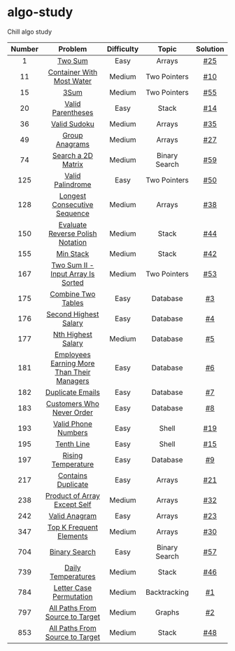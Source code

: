 # algo-study
Chill algo study

| Number |                                                             Problem                                                             | Difficulty |     Topic     |        Solution         |
|:------:|:-------------------------------------------------------------------------------------------------------------------------------:|:----------:|:-------------:|:-----------------------:|
|   1    |                                        [Two Sum](https://leetcode.com/problems/two-sum/)                                        |    Easy    |    Arrays     | [#25](/../../issues/25) |
|   11   |                      [Container With Most Water](https://leetcode.com/problems/container-with-most-water/)                      |   Medium   | Two Pointers  | [#10](/../../issues/10) |
|   15   |                                           [3Sum](https://leetcode.com/problems/3sum/)                                           |   Medium   | Two Pointers  | [#55](/../../issues/55) |
|   20   |                              [Valid Parentheses](https://leetcode.com/problems/valid-parentheses/)                              |    Easy    |     Stack     | [#14](/../../issues/14) |
|   36   |                                   [Valid Sudoku](https://leetcode.com/problems/valid-sudoku/)                                   |   Medium   |    Arrays     | [#35](/../../issues/35) |
|   49   |                                 [Group Anagrams](https://leetcode.com/problems/group-anagrams/)                                 |   Medium   |    Arrays     | [#27](/../../issues/27) |
|   74   |                             [Search a 2D Matrix](https://leetcode.com/problems/search-a-2d-matrix/)                             |   Medium   | Binary Search | [#59](/../../issues/59) |
|  125   |                               [Valid Palindrome](https://leetcode.com/problems/valid-palindrome/)                               |    Easy    | Two Pointers  | [#50](/../../issues/50) |
|  128   |                   [Longest Consecutive Sequence](https://leetcode.com/problems/longest-consecutive-sequence/)                   |   Medium   |    Arrays     | [#38](/../../issues/38) |
|  150   |               [Evaluate Reverse Polish Notation](https://leetcode.com/problems/evaluate-reverse-polish-notation/)               |   Medium   |     Stack     | [#44](/../../issues/44) |
|  155   |                                      [Min Stack](https://leetcode.com/problems/min-stack/)                                      |   Medium   |     Stack     | [#42](/../../issues/42) |
|  167   |        [Two Sum II - Input Array Is Sorted](https://leetcode.com/problems/two-sum-ii-input-array-is-sorted/description/)        |   Medium   | Two Pointers  | [#53](/../../issues/53) |
|  175   |                             [Combine Two Tables](https://leetcode.com/problems/combine-two-tables/)                             |    Easy    |   Database    |  [#3](/../../issues/3)  |
|  176   |                          [Second Highest Salary](https://leetcode.com/problems/second-highest-salary/)                          |    Easy    |   Database    |  [#4](/../../issues/4)  |
|  177   |                             [Nth Highest Salary](https://leetcode.com/problems/nth-highest-salary/)                             |   Medium   |   Database    |  [#5](/../../issues/5)  |
|  181   |     [Employees Earning More Than Their Managers](https://leetcode.com/problems/employees-earning-more-than-their-managers/)     |    Easy    |   Database    |  [#6](/../../issues/6)  |
|  182   |                               [Duplicate Emails](https://leetcode.com/problems/duplicate-emails/)                               |    Easy    |   Database    |  [#7](/../../issues/7)  |
|  183   |                      [Customers Who Never Order](https://leetcode.com/problems/customers-who-never-order/)                      |    Easy    |   Database    |  [#8](/../../issues/8)  |
|  193   |                            [Valid Phone Numbers](https://leetcode.com/problems/valid-phone-numbers/)                            |    Easy    |     Shell     | [#19](/../../issues/19) |
|  195   |                                     [Tenth Line](https://leetcode.com/problems/tenth-line/)                                     |    Easy    |     Shell     | [#15](/../../issues/15) |
|  197   |                             [Rising Temperature](https://leetcode.com/problems/rising-temperature/)                             |    Easy    |   Database    |  [#9](/../../issues/9)  |
|  217   |                             [Contains Duplicate](https://leetcode.com/problems/contains-duplicate/)                             |    Easy    |    Arrays     | [#21](/../../issues/21) |
|  238   |                   [Product of Array Except Self](https://leetcode.com/problems/product-of-array-except-self/)                   |   Medium   |    Arrays     | [#32](/../../issues/32) |
|  242   |                                  [Valid Anagram](https://leetcode.com/problems/valid-anagram/)                                  |    Easy    |    Arrays     | [#23](/../../issues/23) |
|  347   |                        [Top K Frequent Elements](https://leetcode.com/problems/top-k-frequent-elements/)                        |   Medium   |    Arrays     | [#30](/../../issues/30) |
|  704   |                                  [Binary Search](https://leetcode.com/problems/binary-search/)                                  |    Easy    | Binary Search | [#57](/../../issues/57) |
|  739   |                             [Daily Temperatures](https://leetcode.com/problems/daily-temperatures/)                             |   Medium   |     Stack     | [#46](/../../issues/46) |
|  784   |                        [Letter Case Permutation](https://leetcode.com/problems/letter-case-permutation/)                        |   Medium   | Backtracking  |  [#1](/../../issues/1)  |
|  797   |                [All Paths From Source to Target](https://leetcode.com/problems/all-paths-from-source-to-target/)                |   Medium   |    Graphs     |  [#2](/../../issues/2)  |
|  853   |                           [All Paths From Source to Target](https://leetcode.com/problems/car-fleet/)                           |   Medium   |     Stack     | [#48](/../../issues/48) |
